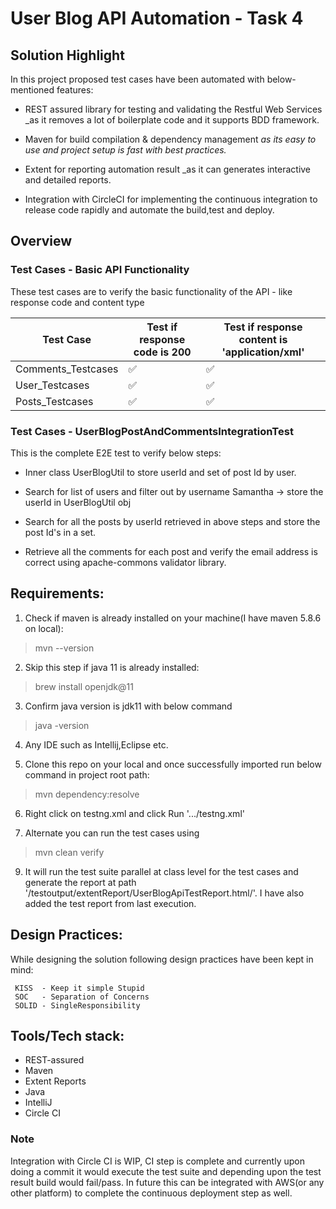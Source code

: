 # User Blog API Automation - Task 4


## Solution Highlight

In this project proposed test cases have been automated with below-mentioned features:

* REST assured library for testing and validating the Restful Web Services _as it removes a lot of boilerplate code and it
  supports BDD framework.


* Maven for build compilation & dependency management _as its easy to use and project setup is fast with best practices._


* Extent for reporting automation result _as it can generates interactive and detailed reports.


* Integration with CircleCI for implementing the continuous integration to release code rapidly and automate the build,test and deploy. 


## Overview

### Test Cases - Basic API Functionality 

These test cases are to verify the basic functionality of the API - like response code and content type

| Test Case          | Test if response code is 200 | Test if response content is 'application/xml' | 
|--------------------|------------------------------|-----------------------------------------------|
| Comments_Testcases | ✅                            | ✅                                             |  
| User_Testcases     | ✅                            | ✅                                             |                
| Posts_Testcases    | ✅                            | ✅                                             |                              


### Test Cases - UserBlogPostAndCommentsIntegrationTest

This is the complete E2E test to verify below steps:

* Inner class UserBlogUtil to store userId and set of post Id by user. 


* Search for list of users and filter out by username Samantha ->  store the userId in UserBlogUtil obj


* Search for all the posts by userId retrieved in above steps and store the post Id's in a set.


* Retrieve all the comments for each post and verify the email address is correct using apache-commons validator library.
    

## Requirements:

1. Check if maven is already installed on your machine(I have maven 5.8.6 on local):
>mvn --version

2. Skip this step if java 11 is already installed:
>brew install openjdk@11

3. Confirm java version is jdk11 with below command
>java -version

4. Any IDE such as Intellij,Eclipse etc.


5. Clone this repo on your local and once successfully imported run below command in project root path:
> mvn dependency:resolve


6. Right click on testng.xml and click Run '.../testng.xml'


7. Alternate you can run the test cases using 
> mvn clean verify


9. It will run the test suite parallel at class level for the test cases and generate the report at path '/testoutput/extentReport/UserBlogApiTestReport.html/'. I have also added the test report from last execution.


## Design Practices:

While designing the solution following design practices have been kept in mind:

     KISS  - Keep it simple Stupid 
     SOC   - Separation of Concerns 
     SOLID - SingleResponsibility



## Tools/Tech stack:
- REST-assured
- Maven
- Extent Reports
- Java
- IntelliJ
- Circle CI

### Note 
Integration with Circle CI is WIP, CI step is complete and currently upon doing a commit it would execute the test suite and depending upon the test result build would fail/pass. In future this can be integrated with AWS(or any other platform) to complete the continuous deployment step as well.

